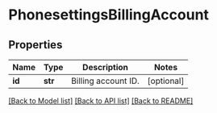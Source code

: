 # PhonesettingsBillingAccount

## Properties
Name | Type | Description | Notes
------------ | ------------- | ------------- | -------------
**id** | **str** | Billing account ID. | [optional] 

[[Back to Model list]](../README.md#documentation-for-models) [[Back to API list]](../README.md#documentation-for-api-endpoints) [[Back to README]](../README.md)

